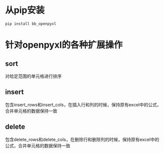 # 从pip安装
```
pip install bb_openpyxl
```
# 针对openpyxl的各种扩展操作
## sort
对给定范围的单元格进行排序
## insert
包含insert_rows和insert_cols，在插入行和列的时候，保持原有excel中的公式，合并单元格的数据保持一致
## delete
包含delete_rows和delete_cols，在删除行和删除列的时候，保持原有excel中的公式，合并单元格的数据保持一致

